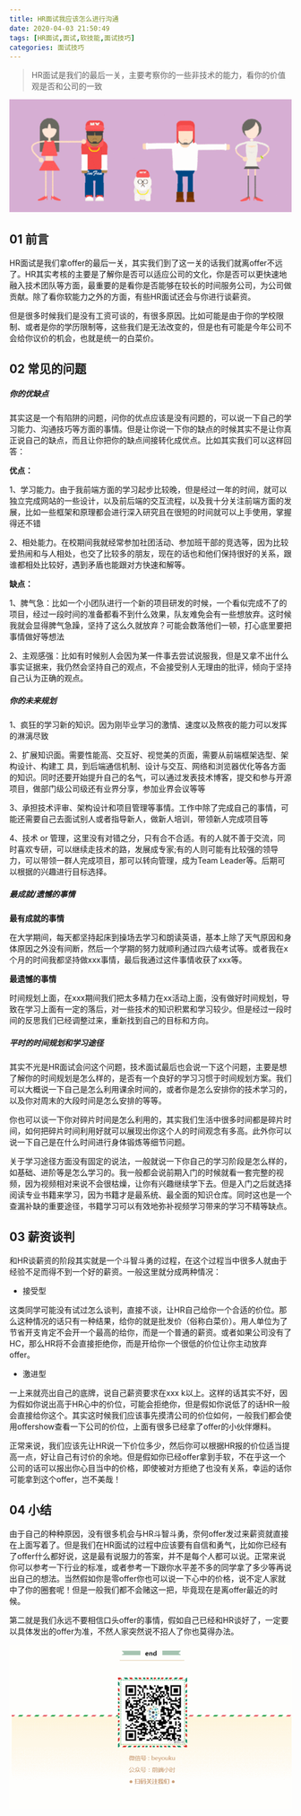```yaml
---
title: HR面试我应该怎么进行沟通
date: 2020-04-03 21:50:49
tags: [HR面试,面试,软技能,面试技巧]
categories: 面试技巧
---
```



> HR面试是我们的最后一关，主要考察你的一些非技术的能力，看你的价值观是否和公司的一致

![ ](../common/1.gif)



## 01 前言



HR面试是我们拿offer的最后一关，其实我们到了这一关的话我们就离offer不远了。HR其实考核的主要是了解你是否可以适应公司的文化，你是否可以更快速地融入技术团队等方面，最重要的是看你是否能够在较长的时间服务公司，为公司做贡献。除了看你软能力之外的方面，有些HR面试还会与你进行谈薪资。

但是很多时候我们是没有工资可谈的，有很多原因。比如可能是由于你的学校限制、或者是你的学历限制等，这些我们是无法改变的，但是也有可能是今年公司不会给你议价的机会，也就是统一的白菜价。



## 02 常见的问题

##### 你的优缺点

其实这是一个有陷阱的问题，问你的优点应该是没有问题的，可以说一下自己的学习能力、沟通技巧等方面的事情。但是让你说一下你的缺点的时候其实不是让你真正说自己的缺点，而且让你把你的缺点间接转化成优点。比如其实我们可以这样回答：

**优点：**

1、学习能力。由于我前端方面的学习起步比较晚，但是经过一年的时间，就可以独立完成网站的一些设计，以及前后端的交互流程，以及我十分关注前端方面的发展，比如一些框架和原理都会进行深入研究且在很短的时间就可以上手使用，掌握得还不错

2、相处能力。在校期间我就经常参加社团活动、参加班干部的竞选等，因为比较爱热闹和与人相处，也交了比较多的朋友，现在的话也和他们保持很好的关系，跟谁都相处比较好，遇到矛盾也能跟对方快速和解等。

**缺点：**

1、脾气急：比如一个小团队进行一个新的项目研发的时候，一个看似完成不了的项目，经过一段时间的准备都看不到什么效果，队友难免会有一些想放弃。这时候我就会显得脾气急躁，坚持了这么久就放弃？可能会数落他们一顿，打心底里要把事情做好等想法

2、主观感强：比如有时候别人会因为某一件事去尝试说服我，但是又拿不出什么事实证据来，我仍然会坚持自己的观点，不会接受别人无理由的批评，倾向于坚持自己认为正确的观点。

##### 你的未来规划

1、疯狂的学习新的知识。因为刚毕业学习的激情、速度以及熬夜的能力可以发挥的淋漓尽致

2、扩展知识面。需要性能高、交互好、视觉美的页面，需要从前端框架选型、架构设计、构建工   具，到后端通信机制、设计与交互、网络和浏览器优化等各方面的知识。同时还要开始提升自己的名气，可以通过发表技术博客，提交和参与开源项目，做部门级公司级还有业界分享，参加业界会议等等

3、承担技术评审、架构设计和项目管理等事情。工作中除了完成自己的事情，可能还需要自己去面试别人或者指导新人，做新人培训，带领新人完成项目等

4、技术 or 管理，这里没有对错之分，只有合不合适。有的人就不善于交流，同时喜欢专研，可以继续走技术的路，发展成专家;有的人则可能有比较强的领导力，可以带领一群人完成项目，那可以转向管理，成为Team Leader等。后期可以根据的兴趣进行目标选择。

##### 最成就/遗憾的事情

**最有成就的事情**

在大学期间，每天都坚持起床到操场去学习和朗读英语，基本上除了天气原因和身体原因之外没有间断，然后一个学期的努力就顺利通过四六级考试等。或者我在x个月的时间我都坚持做xxx事情，最后我通过这件事情收获了xxx等。

**最遗憾的事情**

时间规划上面，在xxx期间我们把太多精力在xx活动上面，没有做好时间规划，导致在学习上面有一定的落后，对一些技术的知识积累和学习较少。但是经过一段时间的反思我们已经调整过来，重新找到自己的目标和方向。



##### 平时的时间规划和学习途径

其实不光是HR面试会问这个问题，技术面试最后也会说一下这个问题，主要是想了解你的时间规划是怎么样的，是否有一个良好的学习习惯于时间规划方案。我们可以大概说一下自己是怎么利用课余时间的，或者你是怎么安排你的技术学习的，以及你对周末的大段时间是怎么安排的等等。

你也可以谈一下你对碎片时间是怎么利用的，其实我们生活中很多时间都是碎片时间，如何把碎片时间利用好就可以展现出你这个人的时间观念有多高。此外你可以说一下自己是在什么时间进行身体锻炼等细节问题。

关于学习途径方面没有固定的说法，一般就说一下你自己的学习阶段是怎么样的，如基础、进阶等是怎么学习的。我一般都会说前期入门的时候就看一套完整的视频，因为视频相对来说不会很枯燥，让你有兴趣继续学下去。但是入门之后就选择阅读专业书籍来学习，因为书籍才是最系统、最全面的知识仓库。同时这也是一个查漏补缺的重要途径，书籍学习可以有效地弥补视频学习带来的学习不精等缺点。

## 03 薪资谈判



和HR谈薪资的阶段其实就是一个斗智斗勇的过程，在这个过程当中很多人就由于经验不足而得不到一个好的薪资。一般这里就分成两种情况：

- 接受型

这类同学可能没有试过怎么谈判，直接不谈，让HR自己给你一个合适的价位。那么这种情况的话只有一种结果，给你的就是批发价（俗称白菜价）。用人单位为了节省开支肯定不会开一个最高的给你，而是一个普通的薪资。或者如果公司没有了HC，那么HR将不会直接拒绝你，而是开给你一个很低的价位让你主动放弃offer。

- 激进型

一上来就亮出自己的底牌，说自己薪资要求在xxx k以上。这样的话其实不好，因为假如你说出高于HR心中的价位，可能会拒绝你，但是假如你说低了的话HR一般会直接给你这个。其实这时候我们应该事先摸清公司的价位如何，一般我们都会使用offershow查看一下公司的价位，上面有很多已经拿了offer的小伙伴爆料。

正常来说，我们应该先让HR说一下价位多少，然后你可以根据HR报的价位适当提高一点，好让自己有讨价的余地。但是假如你已经offer拿到手软，不在乎这一个公司的话可以报出你心目当中的价格，即使被对方拒绝了也没有关系，幸运的话你可能拿到这个offer，岂不美哉！



## 04 小结



由于自己的种种原因，没有很多机会与HR斗智斗勇，奈何offer发过来薪资就直接在上面写着了。但是我们在HR面试的过程中应该要有自信和勇气，比如你已经有了offer什么都好说，这是最有说服力的答案，并不是每个人都可以说。正常来说你可以参考一下行业的标准，或者参考一下跟你水平差不多的同学拿了多少等再说出自己的想法。当然假如你是零offer你也可以说一下心中的价格，说不定人家就中了你的圈套呢！但是一般我们都不会赌这一把，毕竟现在是离offer最近的时候。

第二就是我们永远不要相信口头offer的事情，假如自己已经和HR谈好了，一定要以具体发出的offer为准，不然人家突然说不招人了你也莫得办法。

![ ](../common/2.gif)















